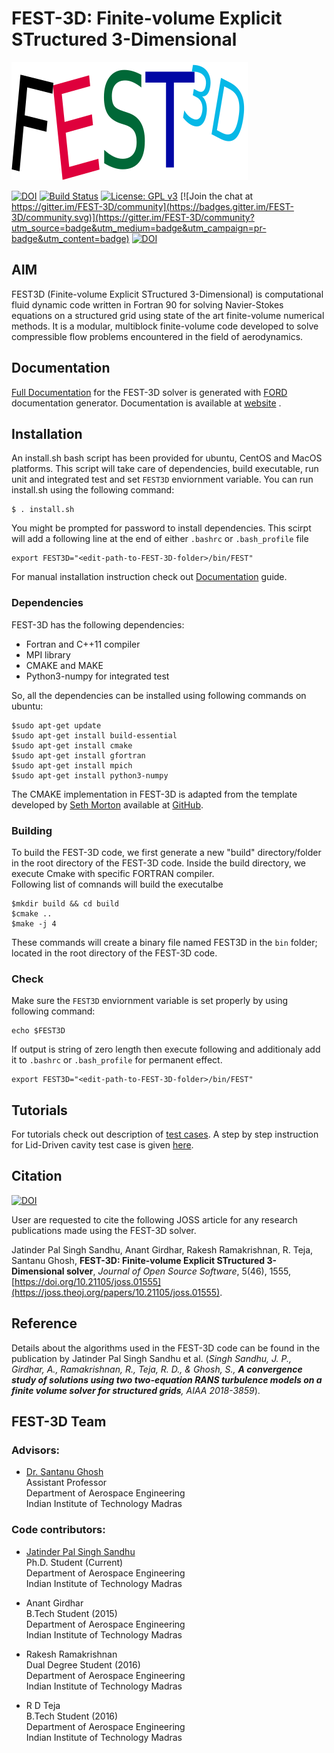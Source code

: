 FEST-3D: Finite-volume Explicit STructured 3-Dimensional
========
![FEST-3D](docs/media/FEST3D.png)  

[![DOI](https://joss.theoj.org/papers/10.21105/joss.01555/status.svg)](https://doi.org/10.21105/joss.01555)
[![Build Status](https://travis-ci.com/FEST3D/FEST-3D.svg?branch=master)](https://travis-ci.com/FEST3D/FEST-3D)
[![License: GPL v3](https://img.shields.io/badge/License-GPLv3-blue.svg)](https://www.gnu.org/licenses/gpl-3.0)
[![Join the chat at https://gitter.im/FEST-3D/community](https://badges.gitter.im/FEST-3D/community.svg)](https://gitter.im/FEST-3D/community?utm_source=badge&utm_medium=badge&utm_campaign=pr-badge&utm_content=badge)
[![DOI](https://zenodo.org/badge/187151232.svg)](https://zenodo.org/badge/latestdoi/187151232)

## AIM
FEST3D (Finite-volume Explicit STructured 3-Dimensional) is computational fluid dynamic code written in Fortran 90 for solving Navier-Stokes equations on a structured grid using state of the art finite-volume numerical methods. It is a modular, multiblock finite-volume code developed to solve compressible flow problems encountered in the field of aerodynamics.

## Documentation
[Full Documentation](https://fest3d.github.io/index.html) for the FEST-3D solver is generated with [FORD](https://github.com/Fortran-FOSS-Programmers/ford) documentation generator. Documentation is available at [website](https://fest3d.github.io/index.html) .

## Installation
An install.sh bash script has been provided for ubuntu, CentOS and MacOS platforms. This script will take care of dependencies, build executable, run unit and integrated test and set `FEST3D` enviornment variable. You can run install.sh using the following command:
```
$ . install.sh
```
You might be prompted for password to install dependencies. This scirpt will add a following line at the end of either `.bashrc` or `.bash_profile` file
```
export FEST3D="<edit-path-to-FEST-3D-folder>/bin/FEST"
```
For manual installation instruction check out [Documentation](https://fest3d.github.io/page/01_install.html) guide.

### Dependencies
FEST-3D has the following dependencies:

 * Fortran and C++11 compiler
 * MPI library
 * CMAKE and MAKE
 * Python3-numpy for integrated test

So, all the dependencies can be installed using following commands on ubuntu:
```
$sudo apt-get update
$sudo apt-get install build-essential
$sudo apt-get install cmake
$sudo apt-get install gfortran
$sudo apt-get install mpich
$sudo apt-get install python3-numpy
```
The CMAKE implementation in FEST-3D is adapted from the template developed by [Seth Morton](https://github.com/SethMMorton) available at [GitHub](https://github.com/SethMMorton/cmake_fortran_template).


### Building
To build the FEST-3D code, we first generate a new "build" directory/folder in the root directory of the FEST-3D code. Inside the build directory, we execute Cmake with specific FORTRAN compiler. <br>
Following list of comnands will build the executalbe
```
$mkdir build && cd build
$cmake ..
$make -j 4
```
These commands will create a binary file named FEST3D in the ```bin``` folder; located in the root directory of the FEST-3D code.

### Check
Make sure the `FEST3D` enviornment variable is set properly by using following command:
```
echo $FEST3D
```
If output is string of zero length then execute following and additionaly add it to `.bashrc` or `.bash_profile` for permanent effect.
```
export FEST3D="<edit-path-to-FEST-3D-folder>/bin/FEST"
```


## Tutorials
For tutorials check out description of [test cases](https://fest3d.github.io/page/05_tutorials/index.html). A step by step instruction for Lid-Driven cavity test case is given [here](https://fest3d.github.io/page/04_Steps_to_run_FEST3D.html).


## Citation
[![DOI](https://joss.theoj.org/papers/10.21105/joss.01555/status.svg)](https://doi.org/10.21105/joss.01555)

User are requested to cite the following JOSS article for any research publications made using the FEST-3D solver.

Jatinder Pal Singh Sandhu, Anant Girdhar, Rakesh Ramakrishnan, R. Teja, Santanu Ghosh, **FEST-3D: Finite-volume Explicit STructured 3-Dimensional solver**, *Journal of Open Source Software*, 5(46), 1555, [https://doi.org/10.21105/joss.01555](https://joss.theoj.org/papers/10.21105/joss.01555).


## Reference
Details about the algorithms used in the FEST-3D code can be found in the publication by Jatinder Pal Singh Sandhu et al. (_Singh Sandhu, J. P., Girdhar, A., Ramakrishnan, R., Teja, R. D., & Ghosh, S., **A convergence study of solutions using two two-equation RANS turbulence models on a finite volume solver for structured grids**, AIAA 2018-3859_).


## FEST-3D Team

### Advisors:
- [Dr. Santanu Ghosh](https://sites.google.com/view/santanu-ghosh-ae-iitm/home?authuser=2)  
  Assistant Professor  
  Department of Aerospace Engineering  
  Indian Institute of Technology Madras

### Code contributors:
- [Jatinder Pal Singh Sandhu](https://github.com/jayten)   
  Ph.D. Student (Current)  
  Department of Aerospace Engineering  
  Indian Institute of Technology Madras

- Anant Girdhar  
  B.Tech Student (2015)  
  Department of Aerospace Engineering  
  Indian Institute of Technology Madras

- Rakesh Ramakrishnan   
  Dual Degree Student (2016)  
  Department of Aerospace Engineering   
  Indian Institute of Technology Madras

- R D Teja  
  B.Tech Student (2016)    
  Department of Aerospace Engineering  
  Indian Institute of Technology Madras
